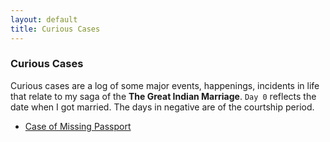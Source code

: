 ```yaml
---
layout: default
title: Curious Cases
---
```



### Curious Cases

Curious cases are a log of some major events, happenings, incidents in life that relate to my saga of the **The Great 
Indian Marriage**. `Day 0` reflects the date when I got married. The days in negative are of the courtship period.

* <a href="/cases/passport.html">Case of Missing Passport</a>
